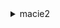 <details>

<summary>
macie2
</summary>

- <details><summary>accept-invitation</summary>

  * --administrator-account-id
  * --invitation-id
  * --master-account
  * --cli-input-json
  * --cli-input-yaml
  * --generate-cli-skeleton


- <details><summary>batch-get-custom-data-identifiers</summary>

  * --ids
  * --cli-input-json
  * --cli-input-yaml
  * --generate-cli-skeleton


- <details><summary>create-classification-job</summary>

  * --client-token
  * --custom-data-identifier-ids
  * --description
  * --initial-run
  * --no-initial-run
  * --job-type
  * --name
  * --s3-job-definition
  * --sampling-percentage
  * --schedule-frequency
  * --tags
  * --cli-input-json
  * --cli-input-yaml
  * --generate-cli-skeleton


- <details><summary>create-custom-data-identifier</summary>

  * --client-token
  * --description
  * --ignore-words
  * --keywords
  * --maximum-match-distance
  * --name
  * --regex
  * --tags
  * --cli-input-json
  * --cli-input-yaml
  * --generate-cli-skeleton


- <details><summary>create-findings-filter</summary>

  * --action
  * --client-token
  * --description
  * --finding-criteria
  * --name
  * --position
  * --tags
  * --cli-input-json
  * --cli-input-yaml
  * --generate-cli-skeleton


- <details><summary>create-invitations</summary>

  * --account-ids
  * --disable-email-notification
  * --no-disable-email-notification
  * --message
  * --cli-input-json
  * --cli-input-yaml
  * --generate-cli-skeleton


- <details><summary>create-member</summary>

  * --account
  * --tags
  * --cli-input-json
  * --cli-input-yaml
  * --generate-cli-skeleton


- <details><summary>create-sample-findings</summary>

  * --finding-types
  * --cli-input-json
  * --cli-input-yaml
  * --generate-cli-skeleton


- <details><summary>decline-invitations</summary>

  * --account-ids
  * --cli-input-json
  * --cli-input-yaml
  * --generate-cli-skeleton


- <details><summary>delete-custom-data-identifier</summary>

  * --id
  * --cli-input-json
  * --cli-input-yaml
  * --generate-cli-skeleton


- <details><summary>delete-findings-filter</summary>

  * --id
  * --cli-input-json
  * --cli-input-yaml
  * --generate-cli-skeleton


- <details><summary>delete-invitations</summary>

  * --account-ids
  * --cli-input-json
  * --cli-input-yaml
  * --generate-cli-skeleton


- <details><summary>delete-member</summary>

  * --id
  * --cli-input-json
  * --cli-input-yaml
  * --generate-cli-skeleton


- <details><summary>describe-buckets</summary>

  * --criteria
  * --sort-criteria
  * --cli-input-json
  * --cli-input-yaml
  * --starting-token
  * --page-size
  * --max-items
  * --generate-cli-skeleton


- <details><summary>describe-classification-job</summary>

  * --job-id
  * --cli-input-json
  * --cli-input-yaml
  * --generate-cli-skeleton


- <details><summary>describe-organization-configuration</summary>

  * --cli-input-json
  * --cli-input-yaml
  * --generate-cli-skeleton


- <details><summary>disable-macie</summary>

  * --cli-input-json
  * --cli-input-yaml
  * --generate-cli-skeleton


- <details><summary>disable-organization-admin-account</summary>

  * --admin-account-id
  * --cli-input-json
  * --cli-input-yaml
  * --generate-cli-skeleton


- <details><summary>disassociate-from-administrator-account</summary>

  * --cli-input-json
  * --cli-input-yaml
  * --generate-cli-skeleton


- <details><summary>disassociate-from-master-account</summary>

  * --cli-input-json
  * --cli-input-yaml
  * --generate-cli-skeleton


- <details><summary>disassociate-member</summary>

  * --id
  * --cli-input-json
  * --cli-input-yaml
  * --generate-cli-skeleton


- <details><summary>enable-macie</summary>

  * --client-token
  * --finding-publishing-frequency
  * --status
  * --cli-input-json
  * --cli-input-yaml
  * --generate-cli-skeleton


- <details><summary>enable-organization-admin-account</summary>

  * --admin-account-id
  * --client-token
  * --cli-input-json
  * --cli-input-yaml
  * --generate-cli-skeleton


- <details><summary>get-administrator-account</summary>

  * --cli-input-json
  * --cli-input-yaml
  * --generate-cli-skeleton


- <details><summary>get-bucket-statistics</summary>

  * --account-id
  * --cli-input-json
  * --cli-input-yaml
  * --generate-cli-skeleton


- <details><summary>get-classification-export-configuration</summary>

  * --cli-input-json
  * --cli-input-yaml
  * --generate-cli-skeleton


- <details><summary>get-custom-data-identifier</summary>

  * --id
  * --cli-input-json
  * --cli-input-yaml
  * --generate-cli-skeleton


- <details><summary>get-findings</summary>

  * --finding-ids
  * --sort-criteria
  * --cli-input-json
  * --cli-input-yaml
  * --generate-cli-skeleton


- <details><summary>get-findings-filter</summary>

  * --id
  * --cli-input-json
  * --cli-input-yaml
  * --generate-cli-skeleton


- <details><summary>get-findings-publication-configuration</summary>

  * --cli-input-json
  * --cli-input-yaml
  * --generate-cli-skeleton


- <details><summary>get-finding-statistics</summary>

  * --finding-criteria
  * --group-by
  * --size
  * --sort-criteria
  * --cli-input-json
  * --cli-input-yaml
  * --generate-cli-skeleton


- <details><summary>get-invitations-count</summary>

  * --cli-input-json
  * --cli-input-yaml
  * --generate-cli-skeleton


- <details><summary>get-macie-session</summary>

  * --cli-input-json
  * --cli-input-yaml
  * --generate-cli-skeleton


- <details><summary>get-master-account</summary>

  * --cli-input-json
  * --cli-input-yaml
  * --generate-cli-skeleton


- <details><summary>get-member</summary>

  * --id
  * --cli-input-json
  * --cli-input-yaml
  * --generate-cli-skeleton


- <details><summary>get-usage-statistics</summary>

  * --filter-by
  * --sort-by
  * --time-range
  * --cli-input-json
  * --cli-input-yaml
  * --starting-token
  * --page-size
  * --max-items
  * --generate-cli-skeleton


- <details><summary>get-usage-totals</summary>

  * --time-range
  * --cli-input-json
  * --cli-input-yaml
  * --generate-cli-skeleton


- <details><summary>help</summary>

  * 


- <details><summary>list-classification-jobs</summary>

  * --filter-criteria
  * --sort-criteria
  * --cli-input-json
  * --cli-input-yaml
  * --starting-token
  * --page-size
  * --max-items
  * --generate-cli-skeleton


- <details><summary>list-custom-data-identifiers</summary>

  * --cli-input-json
  * --cli-input-yaml
  * --starting-token
  * --page-size
  * --max-items
  * --generate-cli-skeleton


- <details><summary>list-findings</summary>

  * --finding-criteria
  * --sort-criteria
  * --cli-input-json
  * --cli-input-yaml
  * --starting-token
  * --page-size
  * --max-items
  * --generate-cli-skeleton


- <details><summary>list-findings-filters</summary>

  * --cli-input-json
  * --cli-input-yaml
  * --starting-token
  * --page-size
  * --max-items
  * --generate-cli-skeleton


- <details><summary>list-invitations</summary>

  * --cli-input-json
  * --cli-input-yaml
  * --starting-token
  * --page-size
  * --max-items
  * --generate-cli-skeleton


- <details><summary>list-members</summary>

  * --only-associated
  * --cli-input-json
  * --cli-input-yaml
  * --starting-token
  * --page-size
  * --max-items
  * --generate-cli-skeleton


- <details><summary>list-organization-admin-accounts</summary>

  * --cli-input-json
  * --cli-input-yaml
  * --starting-token
  * --page-size
  * --max-items
  * --generate-cli-skeleton


- <details><summary>list-tags-for-resource</summary>

  * --resource-arn
  * --cli-input-json
  * --cli-input-yaml
  * --generate-cli-skeleton


- <details><summary>put-classification-export-configuration</summary>

  * --configuration
  * --cli-input-json
  * --cli-input-yaml
  * --generate-cli-skeleton


- <details><summary>put-findings-publication-configuration</summary>

  * --client-token
  * --security-hub-configuration
  * --cli-input-json
  * --cli-input-yaml
  * --generate-cli-skeleton


- <details><summary>search-resources</summary>

  * --bucket-criteria
  * --sort-criteria
  * --cli-input-json
  * --cli-input-yaml
  * --starting-token
  * --page-size
  * --max-items
  * --generate-cli-skeleton


- <details><summary>tag-resource</summary>

  * --resource-arn
  * --tags
  * --cli-input-json
  * --cli-input-yaml
  * --generate-cli-skeleton


- <details><summary>test-custom-data-identifier</summary>

  * --ignore-words
  * --keywords
  * --maximum-match-distance
  * --regex
  * --sample-text
  * --cli-input-json
  * --cli-input-yaml
  * --generate-cli-skeleton


- <details><summary>untag-resource</summary>

  * --resource-arn
  * --tag-keys
  * --cli-input-json
  * --cli-input-yaml
  * --generate-cli-skeleton


- <details><summary>update-classification-job</summary>

  * --job-id
  * --job-status
  * --cli-input-json
  * --cli-input-yaml
  * --generate-cli-skeleton


- <details><summary>update-findings-filter</summary>

  * --action
  * --description
  * --finding-criteria
  * --id
  * --name
  * --position
  * --client-token
  * --cli-input-json
  * --cli-input-yaml
  * --generate-cli-skeleton


- <details><summary>update-macie-session</summary>

  * --finding-publishing-frequency
  * --status
  * --cli-input-json
  * --cli-input-yaml
  * --generate-cli-skeleton


- <details><summary>update-member-session</summary>

  * --id
  * --status
  * --cli-input-json
  * --cli-input-yaml
  * --generate-cli-skeleton


- <details><summary>update-organization-configuration</summary>

  * --auto-enable
  * --no-auto-enable
  * --cli-input-json
  * --cli-input-yaml
  * --generate-cli-skeleton


</details>

